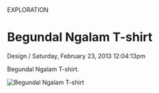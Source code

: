 <p class="type">EXPLORATION</p>

# Begundal Ngalam T-shirt

<p class="meta">Design  /  Saturday, February 23, 2013 12:04:13pm</p>

Begundal Ngalam T-shirt.

![Begundal Ngalam T-shirt](https://farooq-agent.web.app/assets/images/works/large/begundal-ngalam-t-shirt.jpg)

